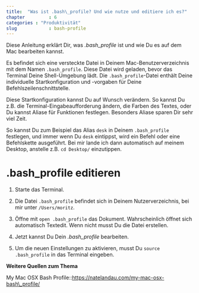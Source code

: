 ```yaml
---
title:  "Was ist .bash\_profile? Und wie nutze und editiere ich es?"
chapter         : 6
categories : "Produktivität"
slug            : bash-profile
---
```

Diese Anleitung erklärt Dir, was *.bash\_profile* ist und wie Du es auf
dem Mac bearbeiten kannst.

Es befindet sich eine versteckte Datei in Deinem Mac-Benutzerverzeichnis
mit dem Namen `.bash_profile`. Diese Datei wird geladen, bevor das
Terminal Deine Shell-Umgebung lädt. Die `.bash_profile`-Datei enthält
Deine individuelle Startkonfiguration und -vorgaben für Deine
Befehlszeilenschnittstelle.

Diese Startkonfiguration kannst Du auf Wunsch verändern. So kannst Du
z.B. die Terminal-Eingabeaufforderung ändern, die Farben des Textes,
oder Du kannst Aliase für Funktionen festlegen. Besonders Aliase sparen
Dir sehr viel Zeit.

So kannst Du zum Beispiel das Alias `desk` in Deinem `.bash_profile`
festlegen, und immer wenn Du `desk` eintippst, wird ein Befehl oder eine
Befehlskette ausgeführt. Bei mir lande ich dann automatisch auf meinem
Desktop, anstelle z.B. `cd Desktop/` einzutippen.

# .bash\_profile editieren

1.  Starte das Terminal.

2.  Die Datei `.bash_profile` befindet sich in Deinem Nutzerverzeichnis,
    bei mir unter `/Users/moritz`.

3.  Öffne mit `open .bash_profile` das Dokument. Wahrscheinlich öffnet
    sich automatisch Textedit. Wenn nicht musst Du die Datei erstellen.

4.  Jetzt kannst Du Dein *.bash\_profile* bearbeiten.

5.  Um die neuen Einstellungen zu aktivieren, musst Du `source
    .bash_profile` in das Terminal eingeben.

**Weitere Quellen zum Thema**

My Mac OSX Bash
Profile::https://natelandau.com/my-mac-osx-bash\_profile/
